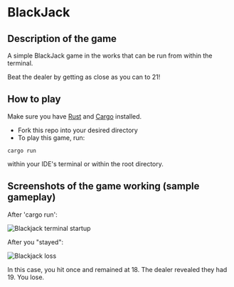 # BlackJack
## Description of the game
A simple BlackJack game in the works that can be run from within the terminal.

Beat the dealer by getting as close as you can to 21!

## How to play
Make sure you have [Rust](https://www.rust-lang.org) and [Cargo](https://doc.rust-lang.org/cargo/getting-started/installation.html) installed.
- Fork this repo into your desired directory
- To play this game, run:
```
cargo run
```
within your IDE's terminal or within the root directory.

## Screenshots of the game working (sample gameplay)
After 'cargo run':

![Blackjack terminal startup](image-4.png|width=100)


After you "stayed":

![Blackjack loss](image-5.png|width=100)

In this case, you hit once and remained at 18. The dealer revealed they had 19. You lose.

